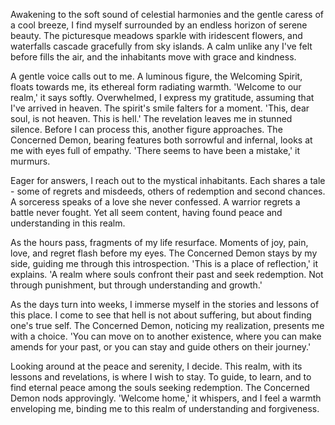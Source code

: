 Awakening to the soft sound of celestial harmonies and the gentle caress of a cool breeze, I find myself surrounded by an endless horizon of serene beauty. The picturesque meadows sparkle with iridescent flowers, and waterfalls cascade gracefully from sky islands. A calm unlike any I've felt before fills the air, and the inhabitants move with grace and kindness.

A gentle voice calls out to me. A luminous figure, the Welcoming Spirit, floats towards me, its ethereal form radiating warmth. 'Welcome to our realm,' it says softly. Overwhelmed, I express my gratitude, assuming that I've arrived in heaven. The spirit's smile falters for a moment. 'This, dear soul, is not heaven. This is hell.' The revelation leaves me in stunned silence. Before I can process this, another figure approaches. The Concerned Demon, bearing features both sorrowful and infernal, looks at me with eyes full of empathy. 'There seems to have been a mistake,' it murmurs.

Eager for answers, I reach out to the mystical inhabitants. Each shares a tale - some of regrets and misdeeds, others of redemption and second chances. A sorceress speaks of a love she never confessed. A warrior regrets a battle never fought. Yet all seem content, having found peace and understanding in this realm.

As the hours pass, fragments of my life resurface. Moments of joy, pain, love, and regret flash before my eyes. The Concerned Demon stays by my side, guiding me through this introspection. 'This is a place of reflection,' it explains. 'A realm where souls confront their past and seek redemption. Not through punishment, but through understanding and growth.'

As the days turn into weeks, I immerse myself in the stories and lessons of this place. I come to see that hell is not about suffering, but about finding one's true self. The Concerned Demon, noticing my realization, presents me with a choice. 'You can move on to another existence, where you can make amends for your past, or you can stay and guide others on their journey.'

Looking around at the peace and serenity, I decide. This realm, with its lessons and revelations, is where I wish to stay. To guide, to learn, and to find eternal peace among the souls seeking redemption. The Concerned Demon nods approvingly. 'Welcome home,' it whispers, and I feel a warmth enveloping me, binding me to this realm of understanding and forgiveness.